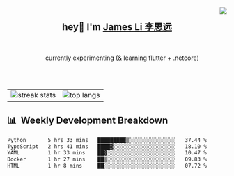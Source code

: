 <img align="right" src="https://visitor-badge.laobi.icu/badge?page_id=JLi2007.JLi2007" />

<div align="center">
    <h2 >hey👋 I'm <a href="https://jame.li/" target="blank"> James Li 李思远 </a></h2>
</div>

<br/> 

<ul align="center"> 
currently experimenting (& learning flutter + .netcore)
</ul>

<br/> 
<!-- 
<div align="center">
    <img src="https://skillicons.dev/icons?i=react,javascript,typescript,html,css,vue,tailwind" />
</div>
<div align="center">
    <img src="https://skillicons.dev/icons?i=rust,python,processing,cs,dotnet" />
</div>
<div align="center">
    <img src="https://skillicons.dev/icons?i=nodejs,mongo,express,docker,postgresql,supabase,tauri"/><br>
</div>
-->
<br>
<div align="center">
  <table>
    <tr>
      <td>
        <img src="https://streak-stats.demolab.com/?user=JLi2007&theme=tokyonight-duo&border_radius=10" alt="streak stats"/>
      </td>
      <td>
        <img src="https://github-readme-stats.vercel.app/api/top-langs/?username=JLi2007&hide=HTML&langs_count=8&layout=compact&theme=github_dark&border_radius=10&size_weight=0.5&count_weight=0.5&exclude_repo=github-readme-stats" alt="top langs" />
      </td>
    </tr>
  </table>
</div>


## 📊 &nbsp;Weekly Development Breakdown
<!--START_SECTION:waka-->

```txt
Python       5 hrs 33 mins   █████████▒░░░░░░░░░░░░░░░   37.44 %
TypeScript   2 hrs 41 mins   ████▓░░░░░░░░░░░░░░░░░░░░   18.10 %
YAML         1 hr 33 mins    ██▓░░░░░░░░░░░░░░░░░░░░░░   10.47 %
Docker       1 hr 27 mins    ██▒░░░░░░░░░░░░░░░░░░░░░░   09.83 %
HTML         1 hr 8 mins     ██░░░░░░░░░░░░░░░░░░░░░░░   07.72 %
```

<!--END_SECTION:waka-->


<!-- ARCHIVE-->

<!-- 
<h1 align="center">
    <img src="https://readme-typing-svg.herokuapp.com/?font=raleway&size=35&center=true&vCenter=true&width=500&color=FFFFFF&height=70&duration=4000&lines=+hey👋+I'm+James;" />
</h1>
-->

<!--  
<h3 align="center">Lets Connect</h3>
<p align="center">
<a href="https://linkedin.com/in/james-li-a81004275" target="blank"><img align="center" src="https://raw.githubusercontent.com/rahuldkjain/github-profile-readme-generator/master/src/images/icons/Social/linked-in-alt.svg" alt="james-li-a81004275" height="60" width="80" /></a>
</p>
-->

<!--   
<img width=390 src="https://github-readme-stats.vercel.app/api?username=Jli2007&count_private=true&show_icons=true&theme=github_dark&rank_icon=github&border_radius=10" alt="readme stats" />
<br/>
  <img width=325 align="center" src="https://github-readme-stats.vercel.app/api/top-langs/?username=JLi2007&hide=HTML&langs_count=8&layout=compact&theme=github_dark&border_radius=10&size_weight=0.5&count_weight=0.5&exclude_repo=github-readme-stats" alt="top langs" /> -->
